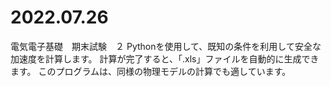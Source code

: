 # 2022.07.26
電気電子基礎　期末試験　２
Pythonを使用して、既知の条件を利用して安全な加速度を計算します。 計算が完了すると、「.xls」ファイルを自動的に生成できます。
このプログラムは、同様の物理モデルの計算でも適しています。
